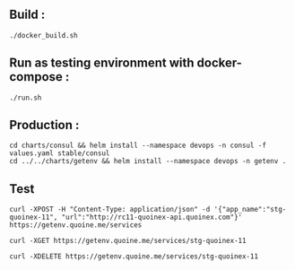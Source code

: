 ## Build :

```
./docker_build.sh
```

## Run as testing environment with docker-compose :

```
./run.sh
```

## Production :

```
cd charts/consul && helm install --namespace devops -n consul -f values.yaml stable/consul
cd ../../charts/getenv && helm install --namespace devops -n getenv .
```

## Test

```
curl -XPOST -H "Content-Type: application/json" -d '{"app_name":"stg-quoinex-11", "url":"http://rc11-quoinex-api.quoinex.com"}'  https://getenv.quoine.me/services
```

```
curl -XGET https://getenv.quoine.me/services/stg-quoinex-11
```

```
curl -XDELETE https://getenv.quoine.me/services/stg-quoinex-11
```

